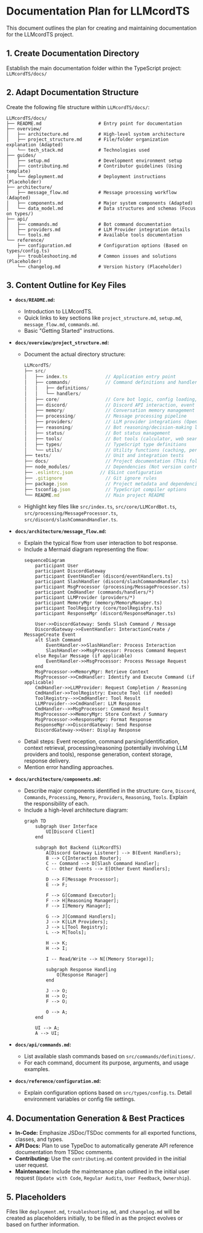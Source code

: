 # Documentation Plan for LLMcordTS

This document outlines the plan for creating and maintaining documentation for the LLMcordTS project.

## 1. Create Documentation Directory

Establish the main documentation folder within the TypeScript project:
`LLMcordTS/docs/`

## 2. Adapt Documentation Structure

Create the following file structure within `LLMcordTS/docs/`:

```
LLMcordTS/docs/
├── README.md                     # Entry point for documentation
├── overview/
│   ├── architecture.md           # High-level system architecture
│   ├── project_structure.md      # File/folder organization explanation (Adapted)
│   └── tech_stack.md             # Technologies used
├── guides/
│   ├── setup.md                  # Development environment setup
│   ├── contributing.md           # Contributor guidelines (Using template)
│   └── deployment.md             # Deployment instructions (Placeholder)
├── architecture/
│   ├── message_flow.md           # Message processing workflow (Adapted)
│   ├── components.md             # Major system components (Adapted)
│   └── data_model.md             # Data structures and schemas (Focus on types/)
├── api/
│   ├── commands.md               # Bot command documentation
│   ├── providers.md              # LLM Provider integration details
│   └── tools.md                  # Available tools documentation
└── reference/
    ├── configuration.md          # Configuration options (Based on types/config.ts)
    ├── troubleshooting.md        # Common issues and solutions (Placeholder)
    └── changelog.md              # Version history (Placeholder)
```

## 3. Content Outline for Key Files

*   **`docs/README.md`:**
    *   Introduction to LLMcordTS.
    *   Quick links to key sections like `project_structure.md`, `setup.md`, `message_flow.md`, `commands.md`.
    *   Basic "Getting Started" instructions.

*   **`docs/overview/project_structure.md`:**
    *   Document the actual directory structure:
        ```typescript
        LLMcordTS/
        ├── src/
        │   ├── index.ts              // Application entry point
        │   ├── commands/             // Command definitions and handlers
        │   │   ├── definitions/
        │   │   └── handlers/
        │   ├── core/                 // Core bot logic, config loading, logging
        │   ├── discord/              // Discord API interaction, event handling, responses
        │   ├── memory/               // Conversation memory management (SQLite)
        │   ├── processing/           // Message processing pipeline
        │   ├── providers/            // LLM provider integrations (OpenAI, Gemini, etc.)
        │   ├── reasoning/            // Bot reasoning/decision-making logic
        │   ├── status/               // Bot status management
        │   ├── tools/                // Bot tools (calculator, web search)
        │   ├── types/                // TypeScript type definitions
        │   └── utils/                // Utility functions (caching, permissions)
        ├── tests/                    // Unit and integration tests
        ├── docs/                     // Project documentation (This folder)
        ├── node_modules/             // Dependencies (Not version controlled)
        ├── .eslintrc.json          // ESLint configuration
        ├── .gitignore                // Git ignore rules
        ├── package.json              // Project metadata and dependencies
        ├── tsconfig.json             // TypeScript compiler options
        └── README.md                 // Main project README
        ```
    *   Highlight key files like `src/index.ts`, `src/core/LLMCordBot.ts`, `src/processing/MessageProcessor.ts`, `src/discord/slashCommandHandler.ts`.

*   **`docs/architecture/message_flow.md`:**
    *   Explain the typical flow from user interaction to bot response.
    *   Include a Mermaid diagram representing the flow:
        ```mermaid
        sequenceDiagram
            participant User
            participant DiscordGateway
            participant EventHandler (discord/eventHandlers.ts)
            participant SlashHandler (discord/slashCommandHandler.ts)
            participant MsgProcessor (processing/MessageProcessor.ts)
            participant CmdHandler (commands/handlers/*)
            participant LLMProvider (providers/*)
            participant MemoryMgr (memory/MemoryManager.ts)
            participant ToolRegistry (core/toolRegistry.ts)
            participant ResponseMgr (discord/ResponseManager.ts)

            User->>DiscordGateway: Sends Slash Command / Message
            DiscordGateway->>EventHandler: InteractionCreate / MessageCreate Event
            alt Slash Command
                EventHandler->>SlashHandler: Process Interaction
                SlashHandler->>MsgProcessor: Process Command Request
            else Regular Message (if applicable)
                EventHandler->>MsgProcessor: Process Message Request
            end
            MsgProcessor->>MemoryMgr: Retrieve Context
            MsgProcessor->>CmdHandler: Identify and Execute Command (if applicable)
            CmdHandler->>LLMProvider: Request Completion / Reasoning
            CmdHandler->>ToolRegistry: Execute Tool (if needed)
            ToolRegistry-->>CmdHandler: Tool Result
            LLMProvider-->>CmdHandler: LLM Response
            CmdHandler-->>MsgProcessor: Command Result
            MsgProcessor->>MemoryMgr: Store Context / Summary
            MsgProcessor->>ResponseMgr: Format Response
            ResponseMgr->>DiscordGateway: Send Response
            DiscordGateway->>User: Display Response
        ```
    *   Detail steps: Event reception, command parsing/identification, context retrieval, processing/reasoning (potentially involving LLM providers and tools), response generation, context storage, response delivery.
    *   Mention error handling approaches.

*   **`docs/architecture/components.md`:**
    *   Describe major components identified in the structure: `Core`, `Discord`, `Commands`, `Processing`, `Memory`, `Providers`, `Reasoning`, `Tools`. Explain the responsibility of each.
    *   Include a high-level architecture diagram:
        ```mermaid
        graph TD
            subgraph User Interface
                UI[Discord Client]
            end

            subgraph Bot Backend (LLMcordTS)
                A[Discord Gateway Listener] --> B(Event Handlers);
                B --> C{Interaction Router};
                C -- Command --> D[Slash Command Handler];
                C -- Other Events --> E[Other Event Handlers];

                D --> F[Message Processor];
                E --> F;

                F --> G[Command Executor];
                F --> H[Reasoning Manager];
                F --> I[Memory Manager];

                G --> J[Command Handlers];
                J --> K[LLM Providers];
                J --> L[Tool Registry];
                L --> M[Tools];

                H --> K;
                H --> I;

                I -- Read/Write --> N[(Memory Storage)];

                subgraph Response Handling
                    O[Response Manager]
                end

                J --> O;
                H --> O;
                F --> O;

                O --> A;
            end

            UI --> A;
            A --> UI;
        ```

*   **`docs/api/commands.md`:**
    *   List available slash commands based on `src/commands/definitions/`.
    *   For each command, document its purpose, arguments, and usage examples.

*   **`docs/reference/configuration.md`:**
    *   Explain configuration options based on `src/types/config.ts`. Detail environment variables or config file settings.

## 4. Documentation Generation & Best Practices

*   **In-Code:** Emphasize JSDoc/TSDoc comments for all exported functions, classes, and types.
*   **API Docs:** Plan to use TypeDoc to automatically generate API reference documentation from TSDoc comments.
*   **Contributing:** Use the `contributing.md` content provided in the initial user request.
*   **Maintenance:** Include the maintenance plan outlined in the initial user request (`Update with Code`, `Regular Audits`, `User Feedback`, `Ownership`).

## 5. Placeholders

Files like `deployment.md`, `troubleshooting.md`, and `changelog.md` will be created as placeholders initially, to be filled in as the project evolves or based on further information.